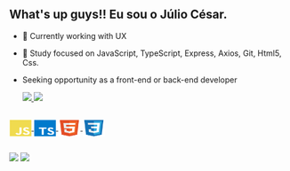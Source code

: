 
## What's up guys!! Eu sou o Júlio César. 

- 🔭 Currently working with UX
- 🌱 Study focused on JavaScript, TypeScript, Express, Axios, Git, Html5, Css. 
- Seeking opportunity as a front-end or back-end developer

  <a href="https://github.com/JulinTI">
   <img width="48%" src= "https://github-readme-stats.vercel.app/api?username=JulinTI&show_icons=true&theme=dracula&include_all_commits=true&count_private=true"/>
  <img width="50%" src= "https://github-readme-stats.vercel.app/api/top-langs/?username=JulinTI&layout=compact&langs_count=7&theme=dracula"/>
</div>
  
  <div style="display: inline_block"><br>
  <img align="center" alt="Rafa-Js" height="30" width="40" src="https://raw.githubusercontent.com/devicons/devicon/master/icons/javascript/javascript-plain.svg">
  <img align="center" alt="Rafa-Ts" height="30" width="40" src="https://raw.githubusercontent.com/devicons/devicon/master/icons/typescript/typescript-plain.svg">
  <img align="center" alt="Rafa-HTML" height="30" width="40" src="https://raw.githubusercontent.com/devicons/devicon/master/icons/html5/html5-original.svg">
  <img align="center" alt="Rafa-CSS" height="30" width="40" src="https://raw.githubusercontent.com/devicons/devicon/master/icons/css3/css3-original.svg">

</div>
  
  ##
  
 <div> 
  <a href = "mailto:juliotecinfo00@gmail.com"><img src="https://img.shields.io/badge/-Gmail-%23333?style=for-the-badge&logo=gmail&logoColor=white" target="_blank"></a>
  <a href="https://www.linkedin.com/in/julio-cesar-509513208/" target="_blank"><img src="https://img.shields.io/badge/-LinkedIn-%230077B5?style=for-the-badge&logo=linkedin&logoColor=white" target="_blank"></a>
   
  
   
   </div>
